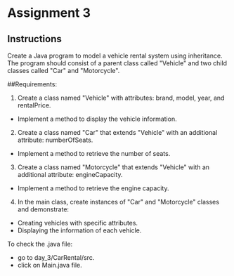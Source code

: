 # Assignment 3

## Instructions

Create a Java program to model a vehicle rental system using inheritance. The program should consist of a parent class called "Vehicle" and two child classes called "Car" and "Motorcycle".

##Requirements:
1. Create a class named "Vehicle" with attributes: brand, model, year, and rentalPrice.
- Implement a method to display the vehicle information.

2. Create a class named "Car" that extends "Vehicle" with an additional attribute: numberOfSeats.
- Implement a method to retrieve the number of seats.

3. Create a class named "Motorcycle" that extends "Vehicle" with an additional attribute: engineCapacity.
- Implement a method to retrieve the engine capacity.

4. In the main class, create instances of "Car" and "Motorcycle" classes and demonstrate:
- Creating vehicles with specific attributes.
- Displaying the information of each vehicle.

To check the .java file:
* go to day_3/CarRental/src.
* click on Main.java file.
